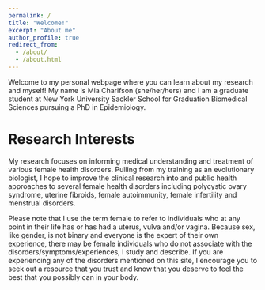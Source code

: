 ```yaml
---
permalink: /
title: "Welcome!"
excerpt: "About me"
author_profile: true
redirect_from: 
  - /about/
  - /about.html
---
```


Welcome to my personal webpage where you can learn about my research and myself! My name is Mia Charifson (she/her/hers) and I am a graduate student at New York University Sackler School for Graduation Biomedical Sciences pursuing a PhD in Epidemiology.

Research Interests
======

My research focuses on informing medical understanding and treatment of various female health disorders. Pulling from my training as an evolutionary biologist, I hope to improve the clinical research into and public health approaches to several female health disorders including polycystic ovary syndrome, uterine fibroids, female autoimmunity, female infertility and menstrual disorders.

Please note that I use the term female to refer to individuals who at any point in their life has or has had a uterus, vulva and/or vagina. Because sex, like gender, is not binary and everyone is the expert of their own experience, there may be female individuals who do not associate with the disorders/symptoms/experiences, I study and describe. If you are experiencing any of the disorders mentioned on this site, I encourage you to seek out a resource that you trust and know that you deserve to feel the best that you possibly can in your body.
